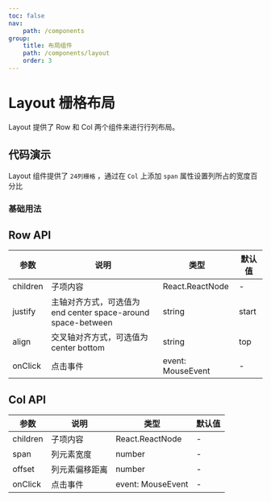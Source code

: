```yaml
---
toc: false
nav:
    path: /components
group:
    title: 布局组件
    path: /components/layout
    order: 3
---
```


# Layout 栅格布局

Layout 提供了 Row 和 Col 两个组件来进行行列布局。

## 代码演示

Layout 组件提供了 `24列栅格` ，通过在 `Col` 上添加 `span` 属性设置列所占的宽度百分比

### 基础用法

<code src="./demo/index.tsx"></code>

## Row API

| 参数     | 说明                                                         | 类型              | 默认值 |
| -------- | ------------------------------------------------------------ | ----------------- | ------ |
| children | 子项内容                                                     | React.ReactNode   | -      |
| justify  | 主轴对齐方式，可选值为 end center space-around space-between | string            | start  |
| align    | 交叉轴对齐方式，可选值为 center bottom                       | string            | top    |
| onClick  | 点击事件                                                     | event: MouseEvent | -      |

## Col API

| 参数     | 说明           | 类型              | 默认值 |
| -------- | -------------- | ----------------- | ------ |
| children | 子项内容       | React.ReactNode   | -      |
| span     | 列元素宽度     | number            | -      |
| offset   | 列元素偏移距离 | number            | -      |
| onClick  | 点击事件       | event: MouseEvent | -      |
